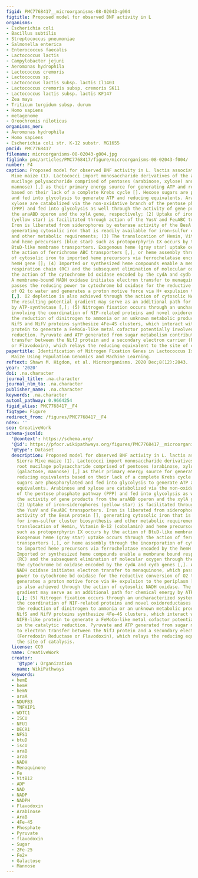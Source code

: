 ```yaml
---
figid: PMC7768417__microorganisms-08-02043-g004
figtitle: Proposed model for observed BNF activity in L
organisms:
- Escherichia coli
- Bacillus subtilis
- Streptococcus pneumoniae
- Salmonella enterica
- Enterococcus faecalis
- Lactococcus lactis
- Campylobacter jejuni
- Aeromonas hydrophila
- Lactococcus cremoris
- Lactococcus sp.
- Lactococcus lactis subsp. lactis Il1403
- Lactococcus cremoris subsp. cremoris SK11
- Lactococcus lactis subsp. lactis KF147
- Zea mays
- Triticum turgidum subsp. durum
- Homo sapiens
- metagenome
- Oreochromis niloticus
organisms_ner:
- Aeromonas hydrophila
- Homo sapiens
- Escherichia coli str. K-12 substr. MG1655
pmcid: PMC7768417
filename: microorganisms-08-02043-g004.jpg
figlink: pmc/articles/PMC7768417/figure/microorganisms-08-02043-f004/
number: F4
caption: Proposed model for observed BNF activity in L. lactis associated with Sierra
  Mixe maize (1). Lactococci import monosaccharide derivatives of the aerial root
  mucilage polysaccharide comprised of pentoses (arabinose, xylose) and hexoses (galactose,
  mannose) [,] as their primary energy source for generating ATP and reducing equivalents
  based on their lack of a complete Krebs cycle []. Hexose sugars are phosphorylated
  and fed into glycolysis to generate ATP and reducing equivalents. Arabinose and
  xylose are catabolized via the non-oxidative branch of the pentose phosphate pathway
  (PPP) and fed into glycolysis as well through the activity of gene products from
  the araABD operon and the xylA gene, respectively; (2) Uptake of iron–siderophores
  (yellow star) is facilitated through action of the YusV and FeuABC transporters.
  Iron is liberated from siderophores by esterase activity of the BesA protein [],
  generating cytosolic iron that is readily available for iron–sulfur cluster biosynthesis
  and other metabolic requirements; (3) The translocation of Hemin, Vitamin B-12 (cobalamin)
  and heme precursors (blue star) such as protoporphyrin IX occurs by the action of
  BtuD-like membrane transporters. Exogenous heme (gray star) uptake occurs through
  the action of ferrichrome ABC transporters [,], or heme assembly through the incorporation
  of cytosolic iron to imported heme precursors via ferrochelatase encoded by the
  hemH gene []; (4) Imported or synthesized heme compounds enable a membrane bound
  respiration chain (RC) and the subsequent elimination of molecular oxygen through
  the action of the cytochrome bd oxidase encoded by the cydA and cydb genes [,].
  A membrane-bound NADH oxidase initiates electron transfer to menaquinone, which
  passes the reducing power to cytochrome bd oxidase for the reductive conversion
  of O2 to water and generates a proton motive force via H+ expulsion to the periplasm
  [,]. O2 depletion is also achieved through the action of cytosolic NADH oxidase.
  The resulting potential gradient may serve as an additional path for chemical energy
  by ATP-synthetase [,]; (5) Nitrogen fixation occurs through an uncharacterized system
  involving the coordination of NIF-related proteins and novel oxidoreductases conferring
  the reduction of dinitrogen to ammonia or an unknown metabolic product. The NifU,
  NifS and NifV proteins synthesize 4Fe–4S clusters, which interact with a novel NIFB-like
  protein to generate a FeMoCo-like metal cofactor potentially involved in the catalytic
  reduction. Pyruvate and ATP generated from sugar metabolism contribute to electron
  transfer between the NifJ protein and a secondary electron carrier (Ferredoxin Reductase
  or Flavodoxin), which relays the reducing equivalent to the site of catalysis.
papertitle: Identification of Nitrogen Fixation Genes in Lactococcus Isolated from
  Maize Using Population Genomics and Machine Learning.
reftext: Shawn M. Higdon, et al. Microorganisms. 2020 Dec;8(12):2043.
year: '2020'
doi: .na.character
journal_title: .na.character
journal_nlm_ta: .na.character
publisher_name: .na.character
keywords: .na.character
automl_pathway: 0.9664254
figid_alias: PMC7768417__F4
figtype: Figure
redirect_from: /figures/PMC7768417__F4
ndex: ''
seo: CreativeWork
schema-jsonld:
  '@context': https://schema.org/
  '@id': https://pfocr.wikipathways.org/figures/PMC7768417__microorganisms-08-02043-g004.html
  '@type': Dataset
  description: Proposed model for observed BNF activity in L. lactis associated with
    Sierra Mixe maize (1). Lactococci import monosaccharide derivatives of the aerial
    root mucilage polysaccharide comprised of pentoses (arabinose, xylose) and hexoses
    (galactose, mannose) [,] as their primary energy source for generating ATP and
    reducing equivalents based on their lack of a complete Krebs cycle []. Hexose
    sugars are phosphorylated and fed into glycolysis to generate ATP and reducing
    equivalents. Arabinose and xylose are catabolized via the non-oxidative branch
    of the pentose phosphate pathway (PPP) and fed into glycolysis as well through
    the activity of gene products from the araABD operon and the xylA gene, respectively;
    (2) Uptake of iron–siderophores (yellow star) is facilitated through action of
    the YusV and FeuABC transporters. Iron is liberated from siderophores by esterase
    activity of the BesA protein [], generating cytosolic iron that is readily available
    for iron–sulfur cluster biosynthesis and other metabolic requirements; (3) The
    translocation of Hemin, Vitamin B-12 (cobalamin) and heme precursors (blue star)
    such as protoporphyrin IX occurs by the action of BtuD-like membrane transporters.
    Exogenous heme (gray star) uptake occurs through the action of ferrichrome ABC
    transporters [,], or heme assembly through the incorporation of cytosolic iron
    to imported heme precursors via ferrochelatase encoded by the hemH gene []; (4)
    Imported or synthesized heme compounds enable a membrane bound respiration chain
    (RC) and the subsequent elimination of molecular oxygen through the action of
    the cytochrome bd oxidase encoded by the cydA and cydb genes [,]. A membrane-bound
    NADH oxidase initiates electron transfer to menaquinone, which passes the reducing
    power to cytochrome bd oxidase for the reductive conversion of O2 to water and
    generates a proton motive force via H+ expulsion to the periplasm [,]. O2 depletion
    is also achieved through the action of cytosolic NADH oxidase. The resulting potential
    gradient may serve as an additional path for chemical energy by ATP-synthetase
    [,]; (5) Nitrogen fixation occurs through an uncharacterized system involving
    the coordination of NIF-related proteins and novel oxidoreductases conferring
    the reduction of dinitrogen to ammonia or an unknown metabolic product. The NifU,
    NifS and NifV proteins synthesize 4Fe–4S clusters, which interact with a novel
    NIFB-like protein to generate a FeMoCo-like metal cofactor potentially involved
    in the catalytic reduction. Pyruvate and ATP generated from sugar metabolism contribute
    to electron transfer between the NifJ protein and a secondary electron carrier
    (Ferredoxin Reductase or Flavodoxin), which relays the reducing equivalent to
    the site of catalysis.
  license: CC0
  name: CreativeWork
  creator:
    '@type': Organization
    name: WikiPathways
  keywords:
  - hemE
  - hemH
  - hemN
  - araA
  - NDUFB3
  - TNFAIP1
  - WDTC1
  - ISCU
  - NFU1
  - DECR1
  - NFS1
  - btuD
  - iscU
  - araB
  - araD
  - NADH
  - Menaquinone
  - Fe
  - VitB12
  - ADP
  - NAD
  - NADP
  - NADPH
  - Flavodoxin
  - Arabinose
  - AraB
  - 4Fe-45
  - Phosphate
  - Pyruvate
  - flavodoxin
  - Sugar
  - 2Fe-25
  - Fe2+
  - Galactose
  - Mannose
---
```

